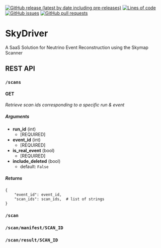 <!--- Top of README Badges (automated) --->
[![GitHub release (latest by date including pre-releases)](https://img.shields.io/github/v/release/WIPACrepo/SkyDriver?include_prereleases)](https://github.com/WIPACrepo/SkyDriver/) [![Lines of code](https://img.shields.io/tokei/lines/github/WIPACrepo/SkyDriver)](https://github.com/WIPACrepo/SkyDriver/) [![GitHub issues](https://img.shields.io/github/issues/WIPACrepo/SkyDriver)](https://github.com/WIPACrepo/SkyDriver/issues?q=is%3Aissue+sort%3Aupdated-desc+is%3Aopen) [![GitHub pull requests](https://img.shields.io/github/issues-pr/WIPACrepo/SkyDriver)](https://github.com/WIPACrepo/SkyDriver/pulls?q=is%3Apr+sort%3Aupdated-desc+is%3Aopen) 
<!--- End of README Badges (automated) --->
# SkyDriver
A SaaS Solution for Neutrino Event Reconstruction using the Skymap Scanner

## REST API

### `/scans`

#### GET
_Retrieve scan ids corresponding to a specific run & event_

##### Arguments
- **run_id** (int)
    - [REQUIRED]
- **event_id** (int)
    - [REQUIRED]
- **is_real_event** (bool)
    - [REQUIRED]
- **include_deleted** (bool)
    - default: `False`

##### Returns
```
{
    "event_id": event_id,
    "scan_ids": scan_ids,  # list of strings
}
```


### `/scan`



### `/scan/manifest/SCAN_ID`



### `/scan/result/SCAN_ID`




